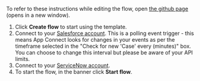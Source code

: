 To refer to these instructions while editing the flow, open [the github page](https://github.com/ot4i/app-connect-templates/blob/master/resources/markdown/Sync%20new%20Salesforce%20cases%20and%20comments%20with%20ServiceNow_instructions.md) (opens in a new window).

1. Click **Create flow** to start using the template.
1. Connect to your [Salesforce account](https://ibm.biz/aassalesforce). This is a polling event trigger - this means App Connect looks for changes in your events as per the timeframe selected in the "Check for new 'Case' every (minutes)" box. You can choose to change this interval but please be aware of your API limits.
1. Connect to your [ServiceNow account](https://ibm.biz/aasservicenow).
1. To start the flow, in the banner click **Start flow**.
